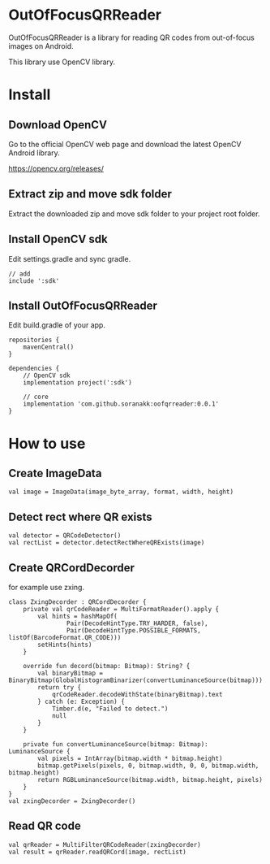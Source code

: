 # OutOfFocusQRReader

OutOfFocusQRReader is a library for reading QR codes from out-of-focus images on Android.

This library use OpenCV library.

# Install

## Download OpenCV

Go to the official OpenCV web page and download the latest OpenCV Android library.

https://opencv.org/releases/

## Extract zip and move sdk folder

Extract the downloaded zip and move sdk folder to your project root folder.

## Install OpenCV sdk

Edit settings.gradle and sync gradle.

```
// add
include ':sdk'
```

## Install OutOfFocusQRReader

Edit build.gradle of your app.

```
repositories {
    mavenCentral()
}

dependencies {
    // OpenCV sdk
    implementation project(':sdk')

    // core
    implementation 'com.github.soranakk:oofqrreader:0.0.1'
}
```

# How to use

## Create ImageData

```
val image = ImageData(image_byte_array, format, width, height)
```

## Detect rect where QR exists

```
val detector = QRCodeDetector()
val rectList = detector.detectRectWhereQRExists(image)
```

## Create QRCordDecorder

for example use zxing.
```
class ZxingDecorder : QRCordDecorder {
    private val qrCodeReader = MultiFormatReader().apply {
        val hints = hashMapOf(
                Pair(DecodeHintType.TRY_HARDER, false),
                Pair(DecodeHintType.POSSIBLE_FORMATS, listOf(BarcodeFormat.QR_CODE)))
        setHints(hints)
    }

    override fun decord(bitmap: Bitmap): String? {
        val binaryBitmap = BinaryBitmap(GlobalHistogramBinarizer(convertLuminanceSource(bitmap)))
        return try {
            qrCodeReader.decodeWithState(binaryBitmap).text
        } catch (e: Exception) {
            Timber.d(e, "Failed to detect.")
            null
        }
    }

    private fun convertLuminanceSource(bitmap: Bitmap): LuminanceSource {
        val pixels = IntArray(bitmap.width * bitmap.height)
        bitmap.getPixels(pixels, 0, bitmap.width, 0, 0, bitmap.width, bitmap.height)
        return RGBLuminanceSource(bitmap.width, bitmap.height, pixels)
    }
}
val zxingDecorder = ZxingDecorder()
```

## Read QR code

```
val qrReader = MultiFilterQRCodeReader(zxingDecorder)
val result = qrReader.readQRCord(image, rectList)
```
